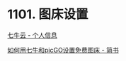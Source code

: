 # 1101. 图床设置

[七牛云 - 个人信息](https://portal.qiniu.com/user/profile)

[如何用七牛和picGO设置免费图床 - 简书](https://www.jianshu.com/p/0997d0d15e55)

